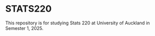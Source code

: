 # STATS220
This repository is for studying Stats 220 at University of Auckland in Semester 1, 2025.
